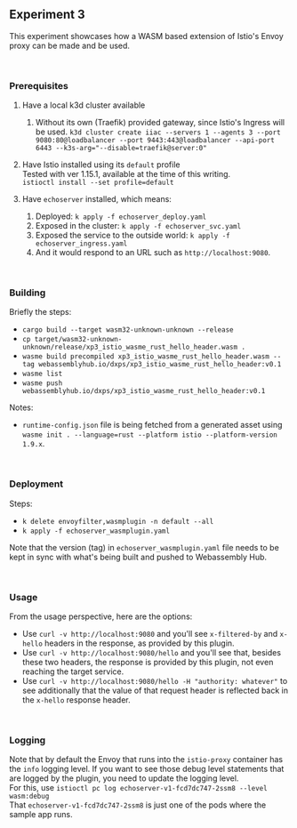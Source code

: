 ## Experiment 3

This experiment showcases how a WASM based extension of Istio's Envoy proxy can be made and be used.

<br/>

### Prerequisites

1. Have a local k3d cluster available
   1. Without its own (Traefik) provided gateway, since Istio's Ingress will be used.
      `k3d cluster create iiac --servers 1 --agents 3 --port 9080:80@loadbalancer --port 9443:443@loadbalancer --api-port 6443 --k3s-arg="--disable=traefik@server:0"`

2. Have Istio installed using its `default` profile<br/>
   Tested with ver 1.15.1, available at the time of this writing.<br/>
   `istioctl install --set profile=default`
   
3. Have `echoserver` installed, which means:
   1. Deployed: `k apply -f echoserver_deploy.yaml`
   2. Exposed in the cluster: `k apply -f echoserver_svc.yaml`
   3. Exposed the service to the outside world: `k apply -f echoserver_ingress.yaml`
   4. And it would respond to an URL such as `http://localhost:9080`.

<br/>

### Building

Briefly the steps:
- `cargo build --target wasm32-unknown-unknown --release`
- `cp target/wasm32-unknown-unknown/release/xp3_istio_wasme_rust_hello_header.wasm .`
- `wasme build precompiled xp3_istio_wasme_rust_hello_header.wasm --tag webassemblyhub.io/dxps/xp3_istio_wasme_rust_hello_header:v0.1`
- `wasme list`
- `wasme push webassemblyhub.io/dxps/xp3_istio_wasme_rust_hello_header:v0.1`

Notes:
- `runtime-config.json` file is being fetched from a generated asset using `wasme init . --language=rust --platform istio --platform-version 1.9.x`.

<br/>

### Deployment

Steps:
- `k delete envoyfilter,wasmplugin -n default --all`
- `k apply -f echoserver_wasmplugin.yaml`

Note that the version (tag) in `echoserver_wasmplugin.yaml` file needs to be kept in sync with what's being built and pushed to Webassembly Hub.

<br/>

### Usage

From the usage perspective, here are the options:
- Use `curl -v http://localhost:9080` and you'll see `x-filtered-by` and `x-hello` headers in the response, as provided by this plugin.
- Use `curl -v http://localhost:9080/hello` and you'll see that, besides these two headers, the response is provided by this plugin, not even reaching the target service.
- Use `curl -v http://localhost:9080/hello -H "authority: whatever"` to see additionally that the value of that request header is reflected back in the `x-hello` response header.

<br/>

### Logging

Note that by default the Envoy that runs into the `istio-proxy` container has the `info` logging level. If you want to see those debug level statements that are logged by the plugin, you need to update the logging level.<br/>
For this, use `istioctl pc log echoserver-v1-fcd7dc747-2ssm8 --level wasm:debug`<br/>
That `echoserver-v1-fcd7dc747-2ssm8` is just one of the pods where the sample app runs.

<br/>

